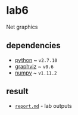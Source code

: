 # lab6
Net graphics

## dependencies
* [python](https://www.python.org/) ~ `v2.7.10`
* [graphviz](https://github.com/xflr6/graphviz) ~ `v0.6`
* [numpy](http://www.numpy.org/) ~ `v1.11.2`

## result
* [`report.md`](https://github.com/Drapegnik/bsu/tree/master/decision-science/lab6/report.md) - lab outputs
